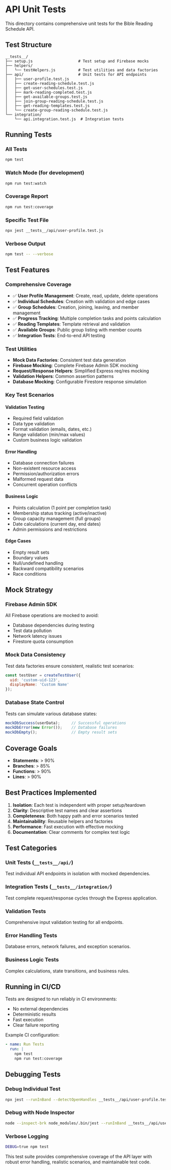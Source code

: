 # API Unit Tests

This directory contains comprehensive unit tests for the Bible Reading Schedule API.

## Test Structure

```
__tests__/
├── setup.js                    # Test setup and Firebase mocks
├── helpers/
│   └── testHelpers.js          # Test utilities and data factories
├── api/                        # Unit tests for API endpoints
│   ├── user-profile.test.js
│   ├── create-reading-schedule.test.js
│   ├── get-user-schedules.test.js
│   ├── mark-reading-completed.test.js
│   ├── get-available-groups.test.js
│   ├── join-group-reading-schedule.test.js
│   ├── get-reading-templates.test.js
│   └── create-group-reading-schedule.test.js
└── integration/
    └── api.integration.test.js  # Integration tests
```

## Running Tests

### All Tests
```bash
npm test
```

### Watch Mode (for development)
```bash
npm run test:watch
```

### Coverage Report
```bash
npm run test:coverage
```

### Specific Test File
```bash
npx jest __tests__/api/user-profile.test.js
```

### Verbose Output
```bash
npm test -- --verbose
```

## Test Features

### Comprehensive Coverage
- ✅ **User Profile Management**: Create, read, update, delete operations
- ✅ **Individual Schedules**: Creation with validation and edge cases
- ✅ **Group Schedules**: Creation, joining, leaving, and member management
- ✅ **Progress Tracking**: Multiple completion tasks and points calculation
- ✅ **Reading Templates**: Template retrieval and validation
- ✅ **Available Groups**: Public group listing with member counts
- ✅ **Integration Tests**: End-to-end API testing

### Test Utilities
- **Mock Data Factories**: Consistent test data generation
- **Firebase Mocking**: Complete Firebase Admin SDK mocking
- **Request/Response Helpers**: Simplified Express req/res mocking
- **Validation Helpers**: Common assertion patterns
- **Database Mocking**: Configurable Firestore response simulation

### Key Test Scenarios

#### Validation Testing
- Required field validation
- Data type validation
- Format validation (emails, dates, etc.)
- Range validation (min/max values)
- Custom business logic validation

#### Error Handling
- Database connection failures
- Non-existent resource access
- Permission/authorization errors
- Malformed request data
- Concurrent operation conflicts

#### Business Logic
- Points calculation (1 point per completion task)
- Membership status tracking (active/inactive)
- Group capacity management (full groups)
- Date calculations (current day, end dates)
- Admin permissions and restrictions

#### Edge Cases
- Empty result sets
- Boundary values
- Null/undefined handling
- Backward compatibility scenarios
- Race conditions

## Mock Strategy

### Firebase Admin SDK
All Firebase operations are mocked to avoid:
- Database dependencies during testing
- Test data pollution
- Network latency issues
- Firestore quota consumption

### Mock Data Consistency
Test data factories ensure consistent, realistic test scenarios:
```javascript
const testUser = createTestUser({
  uid: 'custom-uid-123',
  displayName: 'Custom Name'
});
```

### Database State Control
Tests can simulate various database states:
```javascript
mockDbSuccess(userData);     // Successful operations
mockDbError(new Error());    // Database failures  
mockDbEmpty();               // Empty result sets
```

## Coverage Goals

- **Statements**: > 90%
- **Branches**: > 85%
- **Functions**: > 90%
- **Lines**: > 90%

## Best Practices Implemented

1. **Isolation**: Each test is independent with proper setup/teardown
2. **Clarity**: Descriptive test names and clear assertions
3. **Completeness**: Both happy path and error scenarios tested
4. **Maintainability**: Reusable helpers and factories
5. **Performance**: Fast execution with effective mocking
6. **Documentation**: Clear comments for complex test logic

## Test Categories

### Unit Tests (`__tests__/api/`)
Test individual API endpoints in isolation with mocked dependencies.

### Integration Tests (`__tests__/integration/`)  
Test complete request/response cycles through the Express application.

### Validation Tests
Comprehensive input validation testing for all endpoints.

### Error Handling Tests
Database errors, network failures, and exception scenarios.

### Business Logic Tests
Complex calculations, state transitions, and business rules.

## Running in CI/CD

Tests are designed to run reliably in CI environments:
- No external dependencies
- Deterministic results
- Fast execution
- Clear failure reporting

Example CI configuration:
```yaml
- name: Run Tests
  run: |
    npm test
    npm run test:coverage
```

## Debugging Tests

### Debug Individual Test
```bash
npx jest --runInBand --detectOpenHandles __tests__/api/user-profile.test.js
```

### Debug with Node Inspector
```bash
node --inspect-brk node_modules/.bin/jest --runInBand __tests__/api/user-profile.test.js
```

### Verbose Logging
```bash
DEBUG=true npm test
```

This test suite provides comprehensive coverage of the API layer with robust error handling, realistic scenarios, and maintainable test code.